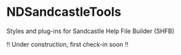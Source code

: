 # NDSandcastleTools
Styles and plug-ins for Sandcastle Help File Builder (SHFB)

:bangbang: Under construction, first check-in soon :bangbang:
